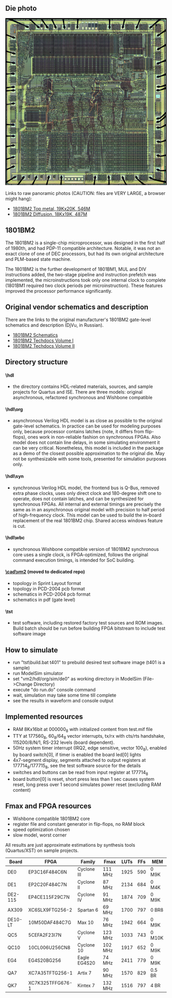 ## Die photo

![Die photo](/vm2/img/vm2a.jpg)

Links to raw panoramic photos (CAUTION: files are VERY LARGE, a browser might hang):
- [1801BM2 Top metal, 19Kx20K, 546M](http://www.1801bm1.com/files/retro/1801/images/vm2a-met.jpg)
- [1801BM2 Diffusion, 18Kx19K, 487M](http://www.1801bm1.com/files/retro/1801/images/vm2a-dif.jpg)

## 1801BM2

The 1801BM2 is a single-chip microprocessor, was designed in the first half of 1980th, and
had PDP-11 compatible architecture. Notable, it was not an exact clone of one of 
DEC processors, but had its own original architecture and PLM-based state machine. 

The 1801BM2 is the further development of 1801BM1, MUL and DIV instructions added, the
two-stage pipeline and instruction prefetch was implemented, the microinstructions
took only one internal clock to complete (1801BM1 required two clock periods per
microinstruction). These features improved the processor performance significantly.

## Original vendor schematics and description
There are the links to the original manufacturer's 1801BM2 gate-level schematics and description (DjVu, in Russian).
- [1801BM2 Schematics](http://www.1801bm1.com/files/retro/1801/vm2/Doc/1801BM2_schematics.djvu)
- [1801BM2 Techdocs Volume I](http://www.1801bm1.com/files/retro/1801/vm2/Doc/1801BM2_description_vol1.djvu)
- [1801BM2 Techdocs Volume II](http://www.1801bm1.com/files/retro/1801/vm2/Doc/1801BM2_description_vol2.djvu)

## Directory structure
#### \hdl
- the directory contains HDL-related materials, sources, and sample projects for Quartus and ISE.
There are three models: original asynchronous, refactored synchronous and Wishbone compatible

#### \hdl\org
- asynchronous Verilog HDL model is as close as possible to the original gate-level schematics.
In practice can be used for modeling purposes only, because processor contains latches (note,
it differs from flip-flops), ones work in non-reliable fashion on synchronous FPGAs. Also model
does not contain line delays, in some simulating environment it can be very critical. Nonetheless,
this model is included in the package as a demo of the closest possible approximation to the original die.
May not be synthesizable with some tools, presented for simulation purposes only.

#### \hdl\syn
- synchronous Verilog HDL model, the frontend bus is Q-Bus, removed extra phase clocks, uses only
direct clock and 180-degree shift one to operate, does not contain latches, and can be synthesized
for synchronous FPGAs. All internal and external timings are precisely the same as in an asynchronous
original model with precision to half period of high-frequency clock. This model can be used
to build the in-board replacement of the real 1801BM2 chip. Shared access windows feature is cut.

#### \hdl\wbc
- synchronous Wishbone compatible version of 1801BM2 synchronous core uses a single clock,
is FPGA-optimized, follows the original command execution timings, is intended for SoC building.

#### [\cad\vm2](https://github.com/1801BM1/cad11/tree/master/vm2) (moved to dedicated repo)
- topology in Sprint Layout format
- topology in PCD-2004 pcb format
- schematics in PCD-2004 pcb format
- schematics in pdf (gate level)

#### \tst
- test software, including restored factory test sources and ROM images. Build batch should
be run before building FPGA bitstream to include test software image

## How to simulate
- run "tst\build.bat t401" to prebuild desired test software image (t401 is a sample)
- run ModelSim simulator
- set "vm2/hdl/org/sim/de0" as working directory in ModelSim (File->Change Directory)
- execute "do run.do" console command
- wait, simulation may take some time till complete
- see the results in waveform and console output

## Implemented resources
- RAM 8Kx16bit at 000000<sub>8</sub> with initialized content from test.mif file
- TTY at 177560<sub>8</sub>, 60<sub>8</sub>/64<sub>8</sub> vector interrupts, 
  tx/rx with cts/rts handshake, 115200/8/N/1, RS-232 levels (board dependent).
- 50Hz system timer interrupt (IRQ2, edge sensitive, vector 100<sub>8</sub>),
  enabled by board switch[0], if timer is enabled the board led[0] lights
- 4x7-segment display, segments attached to output registers at 177714<sub>8</sub>/177715<sub>8</sub>,
  see the test software source for the details
- switches and buttons can be read from input register at 177714<sub>8</sub>
- board button[0] is reset, short press less than 1 sec causes system reset, 
  long press over 1 second simulates power reset (excluding RAM content)

## Fmax and FPGA resources
- Wishbone compatible 1801BM2 core
- register file and constant generator in flip-flops, no RAM block
- speed optimization chosen
- slow model, worst corner

All results are just approximate estimations by synthesis tools (Quartus/XST) on sample
projects.

| Board   | FPGA            | Family       | Fmax    | LUTs | FFs  | MEM    |
|---------|-----------------|--------------|---------|------|------|--------|
| DE0     | EP3C16F484C6N   | Cyclone III  | 111 MHz | 1925 | 590  | 0 M9K  |
| DE1     | EP2C20F484C7N   | Cyclone II   | 87 MHz  | 2134 | 684  | 0 M4K  |
| DE2-115 | EP4CE115F29C7N  | Cyclone IV   | 91 MHz  | 1874 | 709  | 0 M9K  |
| AX309   | XC6SLX9FTG256-2 | Spartan 6    | 69 MHz  | 1700 | 797  | 0 BR8  |
| DE10-LT | 10M50DAF484C7G  | Max 10       | 76 MHz  | 1942 | 664  | 0 M9K  |
| QC5     | 5CEFA2F23I7N    | Cyclone V    | 123 MHz | 1033 | 743  | 0 M10K |
| QC10    | 10CL006U256CN8  | Cyclone 10   | 102 MHz | 1917 | 652  | 0 M9K  |
| EG4     | EG4S20BG256     | Eagle EG4S20 | 74 MHz  | 2411 | 779  | 0 M9K  |
| QA7     | XC7A35TFTG256-1 | Artix 7      | 90 MHz  | 1570 | 829  | 0.5 BR |
| QK7     | XC7K325TFFG676-1 | Kintex 7    | 132 MHz | 1516 | 797  | 4 BR |
